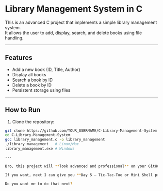 # Library Management System in C

This is an advanced C project that implements a simple library management system.  
It allows the user to add, display, search, and delete books using file handling.

---

## Features
- Add a new book (ID, Title, Author)  
- Display all books  
- Search a book by ID  
- Delete a book by ID  
- Persistent storage using files  

---

## How to Run

1. Clone the repository:
```bash
git clone https://github.com/YOUR_USERNAME/C-Library-Management-System.git
cd C-Library-Management-System
gcc library_management.c -o library_management
./library_management   # Linux/Mac
library_management.exe # Windows

---

Bro, this project will **look advanced and professional** on your GitHub.  

If you want, next I can give you **Day 5 – Tic-Tac-Toe or Mini Shell project**, which is even more impressive for recruiters.  

Do you want me to do that next?


